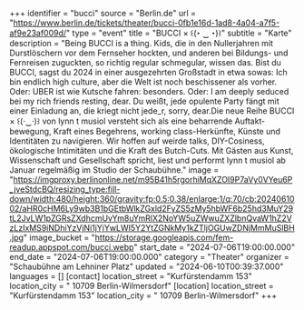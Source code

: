 +++
identifier = "bucci"
source = "Berlin.de"
url = "https://www.berlin.de/tickets/theater/bucci-0fb1e16d-1ad8-4a04-a7f5-af9e23af009d/"
type = "event"
title = "BUCCI × ꒰(･ ‿ ･)꒱"
subtitle = "Karte"
description = "Being BUCCI is a thing. Kids, die in den Nullerjahren mit Durstlöschern vor dem Fernseher hockten, und anderen bei Bildungs- und Fernreisen zuguckten, so richtig regular schmegular, wissen das. Bist du BUCCI, sagst du 2024 in einer ausgezehrten Großstadt in etwa sowas: Ich bin endlich high culture, aber die Welt ist noch beschissener als vorher. Oder: UBER ist wie Kutsche fahren: besonders. Oder: I am deeply seduced bei my rich friends resting, dear. Du weißt, jede opulente Party fängt mit einer Einladung an, die kriegt nicht jede_r, sorry, dear.Die neue Reihe BUCCI × ꒰(·‿·)꒱ von lynn t musiol versteht sich als eine beharrende Auftakt­ bewegung, Kraft eines Begehrens, working class-Herkünfte, Künste und Identitäten zu navigieren. Wir hoffen auf weirde talks, DIY-Cosiness, ökologische Intimitäten und die Kraft des Butch-Cuts. Mit Gästen aus Kunst, Wissenschaft und Gesellschaft spricht, liest und performt lynn t musiol ab Januar regelmäßig im Studio der Schaubühne."
image = "https://imgproxy.berlinonline.net/m95B41h5rgorhiMqXZOI9P7aVy0VYeu6P_jveStdcBQ/resizing_type:fill-down/width:480/height:360/gravity:fp:0.5:0.38/enlarge:1/q:70/cb:2024061002/aHR0cHM6Ly9wb3B1bGEtbWlkZGxld2FyZS5zMy5hbWF6b25hd3MuY29tL2JvLW1pZGRsZXdhcmUvYm8uYmRlX2NoYW5uZWwuZXZlbnQvaW1hZ2VzLzIxMS9iNDhiYzVjNi1jYjYwLWI5Y2YtZGNkMy1kZTljOGUwZDNjMmMuSlBH.jpg"
image_bucket = "https://storage.googleapis.com/fem-readup.appspot.com/bucci.webp"
start_date = "2024-07-06T19:00:00.000"
end_date = "2024-07-06T19:00:00.000"
category = "Theater"
organizer = "Schaubühne am Lehniner Platz"
updated = "2024-06-10T00:39:37.000"
languages = []
[contact]
location_street = "Kurfürstendamm 153"
location_city = " 10709 Berlin-Wilmersdorf"
[location]
location_street = "Kurfürstendamm 153"
location_city = " 10709 Berlin-Wilmersdorf"
+++